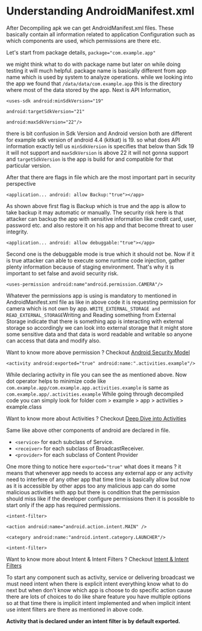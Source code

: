 # **Understanding AndroidManifest.xml** #

After Decompiling apk we can get AndroidManifest.xml files.  These basically contain all information related to application Configuration such as which components are used, which permissions are there etc.

Let's start from package details, `package="com.example.app"`

we might think what to do with package name but later on while doing testing it will much helpful. package name is basically different from app name which is used by system to analyze operations. while we looking into the app we found that `/data/data/com.example.app` this is the directory where most of the data stored by the app.
Next is API Information,
```
<uses-sdk android:minSdkVersion="19"

android:targetSdkVersion="21"

android:maxSdkVersion="22"/>
```

there is bit confusion in Sdk Version and Android version both are different for example sdk version of android 4.4 (kitkat) is 19.  so what does API information exactly tell us `minSdkVersion` is specifies that below than Sdk 19 it will not support and `maxSdkVersion` is above 22 it will not gonna support and `targetSdkVersion` is the app is build for and compatible for that particular version.

After that there are flags in file which are the most important part in security perspective&#x20;

```
<application... android: allow Backup:"true"></app>
```

As shown above first flag is Backup which is true and the app is allow to take backup it may automatic or manually. The security risk here is that attacker can backup the app with sensitive information like credit card, user, password etc. and also restore it on his app and that become threat to user integrity.

```
<application... android: allow debuggable:"true"></app>
```

Second one is the debuggable mode is true which it should not be. Now if it is true attacker can able to execute some runtime code injection, gather plenty information because of staging environment. That's why it is important to set false and avoid security risk.

```
<uses-permission android:name"android.permission.CAMERA"/>
```

Whatever the permissions app is using is mandatory to mentioned in AndroidManifest.xml file as like in above code it is requesting permission for camera which is not own by app.  `WRITE_EXTERNAL_STORAGE and READ_EXTERNAL_STORAGE`Writing and Reading something from External Storage indicate that there is something app is interacting with external storage so accordingly we can look into external storage that it might store some sensitive data and that data is word readable and writable so anyone can access that data and modify also.&#x20;

Want to know more above permission ? Checkout [Android Security Model ](mobile-infrastructure-and-architecture.md)

```
<activity android:exported="true" android:name:".activities.example"/>
```

While declaring activity in file you can see the as mentioned above. Now dot operator helps to minimize code like `com.example.app/com.example.app.activities.example` is same as `com.example.app/.activities.example`  While going through decompiled code you can simply look for folder com > example > app > activities > example.class&#x20;

Want to know more about Activities ? Checkout [Deep Dive into Activities](deep-dive-into-activities.md)

Same like above other components of android are declared in file.&#x20;

* `<service>` for each subclass of Service.
* `<receiver>` for each subclass of BroadcastReceiver.
* `<provider>` for each subclass of Content Provider

One more thing to notice here `exported="true"` what does it means ? it means that whenever app needs to access any external app or any activity need to interfere of any other app that time time is basically allow but now as it is accessible by other apps too any malicious app can do some malicious activities with app but there is condition that the permission should miss like if the developer configure permissions then it is possible to start only if the app has required permissions.
```
<intent-filter>

<action android:name="android.action.intent.MAIN" />

<category android:name:"android.intent.category.LAUNCHER"/>

<intent-filter>
```

Want to know more about Intent & Intent Filters ? Checkout [Intent & Intent Filters](intent-and-intent-filters.md)

To start any component such as activity, service or delivering broadcast we must need intent when there is explicit intent everything know what to do next but when don't know which app is choose to do specific action cause there are lots of choices to do like share feature you have multiple options so at that time there is implicit intent implemented and when implicit intent use intent filters are there as mentioned in above code.

**Activity that is declared under an intent filter is by default exported.**


